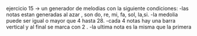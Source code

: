 ejercicio 15 -> un generador de melodias con la siguiente condiciones:
-las notas estan generadas al azar , son do, re, mi, fa, sol, la,si. 
-la medolia puede ser igual o mayor que 4 hasta 28.
-cada 4 notas hay una barra vertical y al final se marca con 2 .
-la ultima nota es la misma que la primera 
